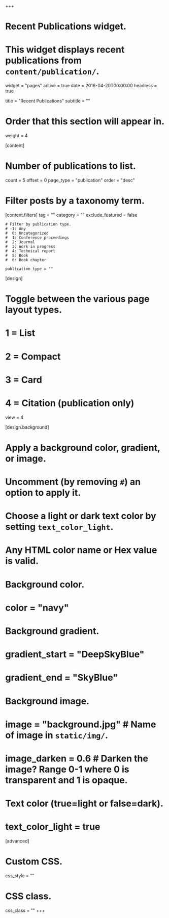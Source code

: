 +++
# Recent Publications widget.
# This widget displays recent publications from `content/publication/`.
widget = "pages"
active = true
date = 2016-04-20T00:00:00
headless = true

title = "Recent Publications"
subtitle = ""

# Order that this section will appear in.
weight = 4

[content]
# Number of publications to list.
count = 5
offset = 0
page_type = "publication"
order = "desc"

# Filter posts by a taxonomy term.
  [content.filters]
    tag = ""
    category = ""
    exclude_featured = false
    
    # Filter by publication type.
    # -1: Any
    #  0: Uncategorized
    #  1: Conference proceedings
    #  2: Journal
    #  3: Work in progress
    #  4: Technical report
    #  5: Book
    #  6: Book chapter
    
    publication_type = ""


[design]
  # Toggle between the various page layout types.
  #   1 = List
  #   2 = Compact
  #   3 = Card
  #   4 = Citation (publication only)
  view = 4

[design.background]
  # Apply a background color, gradient, or image.
  #   Uncomment (by removing `#`) an option to apply it.
  #   Choose a light or dark text color by setting `text_color_light`.
  #   Any HTML color name or Hex value is valid.
    
  # Background color.
  # color = "navy"
  
  # Background gradient.
  # gradient_start = "DeepSkyBlue"
  # gradient_end = "SkyBlue"
  
  # Background image.
  # image = "background.jpg"  # Name of image in `static/img/`.
  # image_darken = 0.6  # Darken the image? Range 0-1 where 0 is transparent and 1 is opaque.

  # Text color (true=light or false=dark).
  # text_color_light = true  
  
[advanced]
 # Custom CSS. 
 css_style = ""
 
 # CSS class.
 css_class = ""
+++

